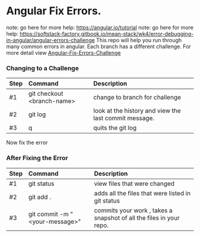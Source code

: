 # Angular Fix Errors.
note: go here for more help: https://angular.io/tutorial
note: go here for more help: https://softstack-factory.gitbook.io/mean-stack/wk4/error-debugging-in-angular/angular-errors-challenge
This repo will help you run through many common errors in angular.
Each branch has a different challenge. For more detail view  [Angular-Fix-Errors-Challenge](https://softstack-factory.gitbook.io/mean-stack/wk4/error-debugging-in-angular/angular-errors-challenge)


### Changing to a Challenge

| Step | Command | Description |
| :--- | :--- | :--- |
| \#1 | git checkout &lt;branch-name&gt; | change to branch for challenge |
| \#2 | git log | look at the history and view the last commit message.  |
| \#3 | q | quits the git log |

Now fix the error

### After Fixing the Error

| Step | Command | Description |
| :--- | :--- | :--- |
| \#1 | git status | view files that were changed |
| \#2 | git add . | adds all the files that were listed in git status |
| \#3 | git commit -m "&lt;your-message&gt;" | commits your work , takes a snapshot of all the files in your repo. |
